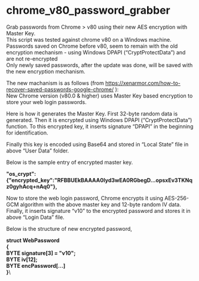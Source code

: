 # chrome_v80_password_grabber
Grab passwords from Chrome > v80 using their new AES encryption with Master Key.\
This script was tested against chrome v80 on a Windows machine.\
Passwords saved on Chrome before v80, seem to remain with the old encryption mechanism - using Windows DPAPI (“CryptProtectData”) and are not re-encrypted\
Only newly saved passwords, after the update was done, will be saved with the new encryption mechanism.

The new machanism is as follows (from https://xenarmor.com/how-to-recover-saved-passwords-google-chrome/ ):\
New Chrome version (v80.0 & higher) uses Master Key based encryption to store your web login passwords.

Here is how it generates the Master Key. First 32-byte random data is generated. Then it is encrypted using Windows DPAPI (“CryptProtectData”) function. To this encrypted key, it inserts signature “DPAPI” in the beginning for identification.

Finally this key is encoded using Base64 and stored in “Local State” file in above “User Data” folder.

Below is the sample entry of encrypted master key.

**"os_crypt":{"encrypted_key":"RFBBUEkBAAAA0Iyd3wEA0RGbegD...opsxEv3TKNqz0gyhAcq+nAq0"},**

Now to store the web login password, Chrome encrypts it using AES-256-GCM algorithm with the above master key and 12-byte random IV data. Finally, it inserts signature “v10” to the encrypted password and stores it in above “Login Data” file.

Below is the structure of new encrypted password,

**struct WebPassword\
{\
	BYTE signature[3] = "v10";\
	BYTE iv[12];\
	BYTE encPassword[...] \
}**\

